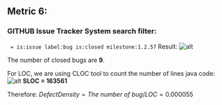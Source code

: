 ## Metric 6:

### GITHUB Issue Tracker System search filter:
` = is:issue label:bug is:closed milestone:1.2.57`
Result:
![alt](https://i.imgur.com/ODaGbi3.png)

The number of closed bugs are **9**.

For LOC, we are using CLOC tool to count the number of lines java code:
![alt](https://i.imgur.com/oTyuH8Z.png)
**SLOC = 163561**

Therefore:
$Defect Density = The\ number\ of \ bug / LOC = 0.000055$
